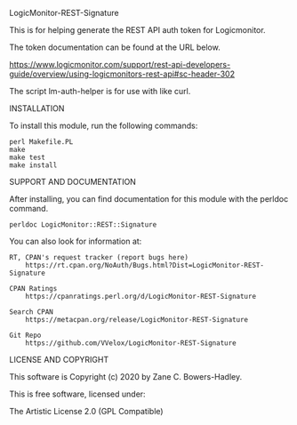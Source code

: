 LogicMonitor-REST-Signature

This is for helping generate the REST API auth token for Logicmonitor.

The token documentation can be found at the URL below.

https://www.logicmonitor.com/support/rest-api-developers-guide/overview/using-logicmonitors-rest-api#sc-header-302

The script lm-auth-helper is for use with like curl.

INSTALLATION

To install this module, run the following commands:

	perl Makefile.PL
	make
	make test
	make install

SUPPORT AND DOCUMENTATION

After installing, you can find documentation for this module with the
perldoc command.

    perldoc LogicMonitor::REST::Signature

You can also look for information at:

    RT, CPAN's request tracker (report bugs here)
        https://rt.cpan.org/NoAuth/Bugs.html?Dist=LogicMonitor-REST-Signature

    CPAN Ratings
        https://cpanratings.perl.org/d/LogicMonitor-REST-Signature

    Search CPAN
        https://metacpan.org/release/LogicMonitor-REST-Signature
		
	Git Repo
		https://github.com/VVelox/LogicMonitor-REST-Signature


LICENSE AND COPYRIGHT

This software is Copyright (c) 2020 by Zane C. Bowers-Hadley.

This is free software, licensed under:

  The Artistic License 2.0 (GPL Compatible)

